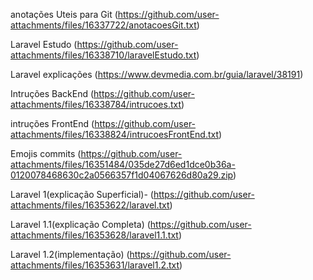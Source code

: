 anotações Uteis para Git 
(https://github.com/user-attachments/files/16337722/anotacoesGit.txt)

Laravel Estudo 
(https://github.com/user-attachments/files/16338710/laravelEstudo.txt)

Laravel explicações 
(https://www.devmedia.com.br/guia/laravel/38191)

Intruções BackEnd
(https://github.com/user-attachments/files/16338784/intrucoes.txt)

intruções FrontEnd
(https://github.com/user-attachments/files/16338824/intrucoesFrontEnd.txt)

Emojis commits 
(https://github.com/user-attachments/files/16351484/035de27d6ed1dce0b36a-0120078468630c2a0566357f1d04067626d80a29.zip)

Laravel 1(explicação Superficial)-
(https://github.com/user-attachments/files/16353622/laravel.txt)

Laravel 1.1(explicação Completa)
(https://github.com/user-attachments/files/16353628/laravel1.1.txt)

Laravel 1.2(implementação)
(https://github.com/user-attachments/files/16353631/laravel1.2.txt)
